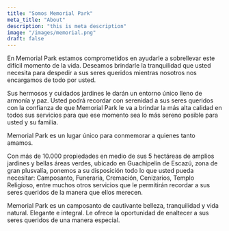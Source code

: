 ```yaml
---
title: "Somos Memorial Park"
meta_title: "About"
description: "this is meta description"
image: "/images/memorial.png"
draft: false
---
```


En Memorial Park estamos comprometidos en ayudarle a sobrellevar este difícil momento de la vida. Deseamos brindarle la tranquilidad que usted necesita para despedir a sus seres queridos mientras nosotros nos encargamos de todo por usted.

Sus hermosos y cuidados jardines le darán un entorno único lleno de armonía y paz. Usted podrá recordar con serenidad a sus seres queridos con la confianza de que Memorial Park le va a brindar la más alta calidad en todos sus servicios para que ese momento sea lo más sereno posible para usted y su familia.

Memorial Park es un lugar único para conmemorar a quienes tanto amamos.

Con más de 10.000 propiedades en medio de sus 5 hectáreas de amplios jardines y bellas áreas verdes, ubicado en Guachipelín de Escazú, zona de gran plusvalía, ponemos a su disposición todo lo que usted pueda necesitar: Camposanto, Funeraria, Cremación, Cenizarios, Templo Religioso, entre muchos otros servicios que le permitirán recordar a sus seres queridos de la manera que ellos merecen.

Memorial Park es un camposanto de cautivante belleza, tranquilidad y vida natural. Elegante e integral. Le ofrece la oportunidad de enaltecer a sus seres queridos de una manera especial.
